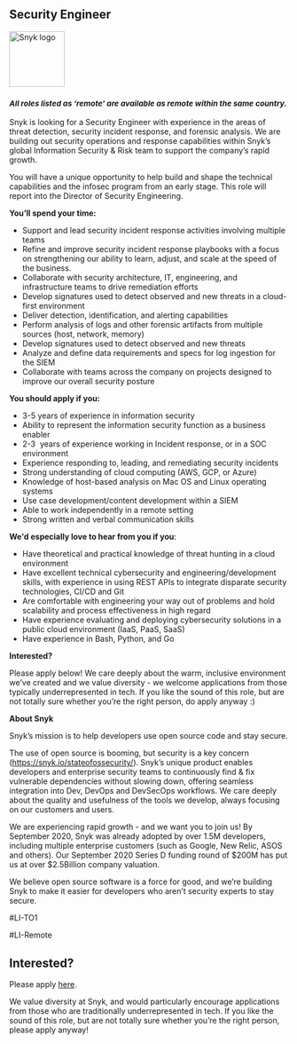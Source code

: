 Security Engineer
---

<img src="https://res.cloudinary.com/snyk/image/upload/v1537345894/press-kit/brand/logo-black.png" width="100" alt="Snyk logo" />

<h3><em><strong><sub>All roles listed as ‘remote’ are available as remote within the same country.</sub></strong></em></h3>
<p><span style="font-weight: 400;">Snyk is looking for a Security Engineer with experience in the areas of threat detection, security incident response, and forensic analysis. We are building out security operations and response capabilities within Snyk’s global Information Security &amp; Risk team to support the company’s rapid growth. </span></p>
<p><span style="font-weight: 400;">You will have a unique opportunity to help build and shape the technical capabilities and the infosec program from an early stage. This role will report into the Director of Security Engineering.</span></p>
<p><strong>You’ll spend your time:</strong></p>
<ul>
<li style="font-weight: 400;"><span style="font-weight: 400;">Support and lead security incident response activities involving multiple teams</span></li>
<li style="font-weight: 400;"><span style="font-weight: 400;">Refine and improve security incident response playbooks with a focus on strengthening our ability to learn, adjust, and scale at the speed of the business.</span></li>
<li style="font-weight: 400;"><span style="font-weight: 400;">Collaborate with security architecture, IT, engineering, and infrastructure teams to drive remediation efforts</span></li>
<li style="font-weight: 400;"><span style="font-weight: 400;">Develop signatures used to detect observed and new threats in a cloud-first environment</span></li>
<li style="font-weight: 400;"><span style="font-weight: 400;">Deliver detection, identification, and alerting capabilities&nbsp;</span></li>
<li style="font-weight: 400;"><span style="font-weight: 400;">Perform analysis of logs and other forensic artifacts from multiple sources (host, network, memory)</span></li>
<li style="font-weight: 400;"><span style="font-weight: 400;">Develop signatures used to detect observed and new threats&nbsp;</span></li>
<li style="font-weight: 400;"><span style="font-weight: 400;">Analyze and define data requirements and specs for log ingestion for the SIEM&nbsp;</span></li>
<li style="font-weight: 400;"><span style="font-weight: 400;">Collaborate with teams across the company on projects designed to improve our overall security posture</span></li>
</ul>
<p><strong>You should apply if you:</strong></p>
<ul>
<li style="font-weight: 400;"><span style="font-weight: 400;">3-5 years of experience in information security</span></li>
<li style="font-weight: 400;"><span style="font-weight: 400;">Ability to represent the information security function as a business enabler</span></li>
<li style="font-weight: 400;"><span style="font-weight: 400;">2-3&nbsp; years of experience working in Incident response, or in a SOC environment</span></li>
<li style="font-weight: 400;"><span style="font-weight: 400;">Experience responding to, leading, and remediating security incidents</span></li>
<li style="font-weight: 400;"><span style="font-weight: 400;">Strong understanding of cloud computing (AWS, GCP, or Azure)</span></li>
<li style="font-weight: 400;"><span style="font-weight: 400;">Knowledge of host-based analysis on Mac OS and Linux operating systems</span></li>
<li style="font-weight: 400;"><span style="font-weight: 400;">Use case development/content development within a SIEM&nbsp;</span></li>
<li style="font-weight: 400;"><span style="font-weight: 400;">Able to work independently in a remote setting</span></li>
<li style="font-weight: 400;"><span style="font-weight: 400;">Strong written and verbal communication skills</span></li>
</ul>
<p><span style="font-weight: 400;"><strong>We'd especially love to hear from you if you</strong>:</span></p>
<ul>
<li style="font-weight: 400;"><span style="font-weight: 400;">Have theoretical and practical knowledge of threat hunting in a cloud environment</span></li>
<li style="font-weight: 400;"><span style="font-weight: 400;">Have excellent technical cybersecurity and engineering/development skills, with experience in using REST APIs to integrate disparate security technologies, CI/CD and Git</span></li>
<li style="font-weight: 400;"><span style="font-weight: 400;">Are comfortable with engineering your way out of problems and hold scalability and process effectiveness in high regard</span></li>
<li style="font-weight: 400;"><span style="font-weight: 400;">Have experience evaluating and deploying cybersecurity solutions in a public cloud environment (IaaS, PaaS, SaaS)</span></li>
<li style="font-weight: 400;"><span style="font-weight: 400;">Have experience in Bash, Python, and Go</span></li>
</ul>
<p><strong>Interested?</strong></p>
<p><span style="font-weight: 400;">Please apply below! We care deeply about the warm, inclusive environment we’ve created and we value diversity - we welcome applications from those typically underrepresented in tech. If you like the sound of this role, but are not totally sure whether you’re the right person, do apply anyway :)</span></p>
<p><strong>About Snyk</strong></p>
<p>Snyk’s mission is to help developers use open source code and stay secure.</p>
<p>The use of open source is booming, but security is a key concern (<a class="c-link" href="https://snyk.io/stateofossecurity/" target="_blank" data-stringify-link="https://snyk.io/stateofossecurity/" data-sk="tooltip_parent">https://snyk.io/stateofossecurity/</a>). Snyk’s unique product enables developers and enterprise security teams to continuously find &amp; fix vulnerable dependencies without slowing down, offering seamless integration into Dev, DevOps and DevSecOps workflows. We care deeply about the quality and usefulness of the tools we develop, always focusing on our customers and users.</p>
<p>We are experiencing rapid growth - and we want you to join us! By September 2020, Snyk was already adopted by over 1.5M developers, including multiple enterprise customers (such as Google, New Relic, ASOS and others). Our September 2020 Series D funding round of $200M has put us at over $2.5Billion company valuation.</p>
<p>We believe open source software is a force for good, and we’re building Snyk to make it easier for developers who aren’t security experts to stay secure.</p>
<p><span style="font-weight: 400;">#LI-TO1</span></p>
<p><span style="font-weight: 400;">#LI-Remote</span></p>

Interested?
---

Please apply [here](https://boards.greenhouse.io/snyk/jobs/4917244002#app).

We value diversity at Snyk, and would particularly encourage applications from those who are traditionally underrepresented in tech.
If you like the sound of this role, but are not totally sure whether you’re the right person, please apply anyway!
